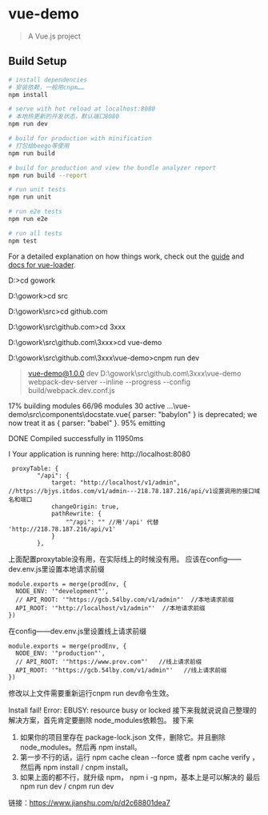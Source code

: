 # vue-demo

> A Vue.js project

## Build Setup

``` bash
# install dependencies
# 安装依赖，一般用cnpm……
npm install

# serve with hot reload at localhost:8080
# 本地热更新的开发状态，默认端口8080
npm run dev

# build for production with minification
# 打包给beego等使用
npm run build

# build for production and view the bundle analyzer report
npm run build --report

# run unit tests
npm run unit

# run e2e tests
npm run e2e

# run all tests
npm test
```

For a detailed explanation on how things work, check out the [guide](http://vuejs-templates.github.io/webpack/) and [docs for vue-loader](http://vuejs.github.io/vue-loader).



D:\>cd gowork

D:\gowork>cd src

D:\gowork\src>cd github.com

D:\gowork\src\github.com>cd 3xxx

D:\gowork\src\github.com\3xxx>cd vue-demo

D:\gowork\src\github.com\3xxx\vue-demo>cnpm run dev

> vue-demo@1.0.0 dev D:\gowork\src\github.com\3xxx\vue-demo
> webpack-dev-server --inline --progress --config build/webpack.dev.conf.js

 17% building modules 66/96 modules 30 active ...\vue-demo\src\components\docstate.vue{ parser: "babylon" } is deprecated; we now treat it as { parser: "babel" }.
 95% emitting

 DONE  Compiled successfully in 11950ms


 I  Your application is running here: http://localhost:8080
 
```
 proxyTable: {
        "/api": {
            target: "http://localhost/v1/admin", //https://bjys.itdos.com/v1/admin---218.78.187.216/api/v1设置调用的接口域名和端口
            changeOrigin: true,
            pathRewrite: {
                "^/api": "" //用'/api' 代替 'http://218.78.187.216/api/v1'
            }
        },
```

上面配置proxytable没有用，在实际线上的时候没有用。
应该在config——dev.env.js里设置本地请求前缀
```
module.exports = merge(prodEnv, {
  NODE_ENV: '"development"',
  // API_ROOT: '"https://gcb.54lby.com/v1/admin"'  //本地请求前缀
  API_ROOT: '"http://localhost/v1/admin"'  //本地请求前缀
})
```
在config——dev.env.js里设置线上请求前缀
```
module.exports = merge(prodEnv, {
  NODE_ENV: '"production"',
  // API_ROOT: '"https://www.prov.com"'   //线上请求前缀
  API_ROOT: '"https://gcb.54lby.com/v1/admin"'   //线上请求前缀
})
```
修改以上文件需要重新运行cnpm run dev命令生效。

Install fail! Error: EBUSY: resource busy or locked
接下来我就说说自己整理的解决方案，首先肯定要删除 node_modules依赖包。
接下来
1. 如果你的项目里存在 package-lock.json 文件，删除它。并且删除 node_modules。然后再 npm install。
1. 第一步不行的话，运行 npm cache clean --force 或者 npm cache verify ，然后再 npm install / cnpm install。
1. 如果上面的都不行，就升级 npm， npm i -g npm，基本上是可以解决的
最后npm run dev / cnpm run dev

链接：https://www.jianshu.com/p/d2c68801dea7
